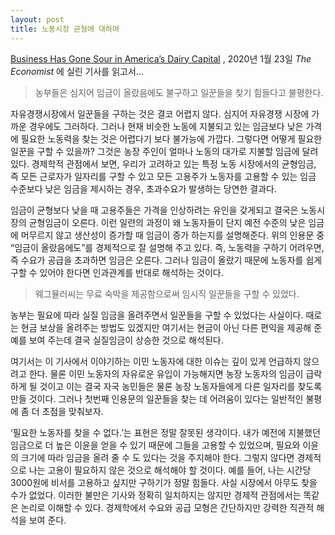 ```yaml
---
layout: post
title: 노동시장 균형에 대하여
---
```


[Business Has Gone Sour in America’s Dairy Capital](https://www.economist.com/united-states/2020/01/23/business-has-gone-sour-in-americas-dairy-capital) , 2020년 1월 23일 *The Economist* 에 실린 기사를 읽고서…

> 농부들은 심지어 임금이 올랐음에도 불구하고 일꾼들을 찾기 힘들다고 불평한다.

자유경쟁시장에서 일꾼들을 구하는 것은 결코 어렵지 않다. 심지어 자유경쟁 시장에 가까운 경우에도 그러하다. 그러나 현재 비슷한 노동에 지불되고 있는 임금보다 낮은 가격에 필요한 노동력을 찾는 것은 어렵다기 보다 불가능에 가깝다. 그렇다면 어떻게 필요한 일꾼을 구할 수 있을까? 그것은 농장 주인이 얼마나 노동의 대가로 지불할 임금에 달려 있다. 경제학적 관점에서 보면, 우리가 고려하고 있는 특정 노동 시장에서의 균형임금, 즉 모든 근로자가 일자리를 구할 수 있고 모든 고용주가 노동자를 고용할 수 있는 임금 수준보다 낮은 임금을 제시하는 경우, 초과수요가 발생하는 당연한 결과다.

임금이 균형보다 낮을 때 고용주들은 가격을 인상하려는 유인을 갖게되고 결국은 노동시장의 균형임금이 오른다. 이런 일련의 과정이 왜 노동자들이 단지 예전 수준의 낮은 임금에 머무르지 않고 생산성이 증가할 때 임금이 증가 하는지를 설명해준다. 위의 인용문 중 “임금이 올랐음에도”를 경제적으로 잘 설명해 주고 있다. 즉, 노동력을 구하기 어려우면, 즉 수요가 공급을 초과하면 임금은 오른다. 그러나 임금이 올랐기 때문에 노동자를 쉽게 구할 수 있어야 한다면 인과관계를 반대로 해석하는 것이다.

> 웨그뮬러씨는 무료 숙박을 제공함으로써 임시직 일꾼들을 구할 수 있었다.

농부는 필요에 따라 실질 임금을 올려주면서 일꾼들을 구할 수 있었다는 사실이다. 때로는 현금 보상을 올려주는 방법도 있겠지만 여기서는 현금이 아닌 다른 편익을 제공해 준 예를 보여 주는데 결국 실질임금이 상승한 것으로 해석된다.

여기서는 이 기사에서 이야기하는 이민 노동자에 대한 이슈는 깊이 있게 언급하지 않으려고 한다. 물론 이민 노동자의 자유로운 유입이 가능해지면 농장 노동자의 임금이 급락하게 될 것이고 이는 결국 자국 농민들은 물론 농장 노동자들에게 다른 일자리를 찾도록 만들 것이다. 그러나 첫번째 인용문의 일꾼들을 찾는 데 어려움이 있다는 일반적인 불평에 좀 더 초점을 맞춰보자.

‘필요한 노동자를 찾을 수 없다.’는 표현은 정말 잘못된 생각이다. 내가 예전에 지불했던 임금으로 더 높은 이윤을 얻을 수 있기 때문에 그들을 고용할 수 있었으며, 필요와 이윤의 크기에 따라 임금을 올려 줄 수 도 있다는 것을 주지해야 한다. 그렇지 않다면 경제적으로 나는 고용이 필요하지 않은 것으로 해석해야 할 것이다. 예를 들어, 나는 시간당 3000원에 비서를 고용하고 싶지만 구하기가 정말 힘들다. 사실 시장에서 아무도 찾을 수가 없었다. 이러한 불만은 기사와 정확히 일치하지는 않지만 경제적 관점에서는 똑같은 논리로 이해할 수 있다. 경제학에서 수요와 공급 모형은 간단하지만 강력한 직관적 해석을 보여 준다.
